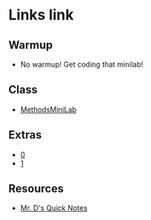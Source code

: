 # Links link

## Warmup
* No warmup! Get coding that minilab!

## Class
* [MethodsMiniLab](https://replit.com/team/APCSA-Block5-2122/MethodsMiniLab)
## Extras
* [0](https://replit.com/team/APCSA-Block5-2122/0)
* [1](https://replit.com/team/APCSA-Block5-2122/1)
## Resources
* [Mr. D's Quick Notes](https://replit.com/@APCSA-Block5-2122/Coursework01MrDsQuickNotes)


